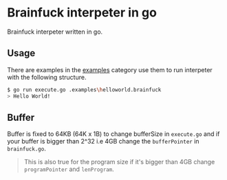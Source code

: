 # Brainfuck interpeter in go

Brainfuck interpeter written in go. 

## Usage

There are examples in the [examples](./.examples) category use them to run interpeter with the following structure.

```bash
$ go run execute.go .examples\helloworld.brainfuck
> Hello World!
```

## Buffer
Buffer is fixed to 64KB (64K x 1B) to change bufferSize in `execute.go` and if your buffer is bigger than 2^32 i.e 4GB change the `bufferPointer` in `brainfuck.go`.

> This is also true for the program size if it's bigger than 4GB change `programPointer` and `lenProgram`.

